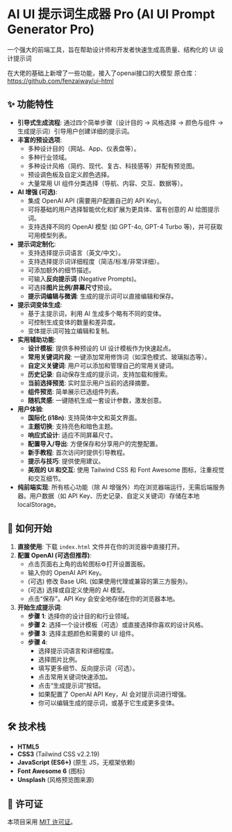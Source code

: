 # AI UI 提示词生成器 Pro (AI UI Prompt Generator Pro)
一个强大的前端工具，旨在帮助设计师和开发者快速生成高质量、结构化的 UI 设计提示词

在大佬的基础上新增了一些功能，接入了openai接口的大模型
原仓库：https://github.com/fenzaiway/ui-html

## ✨ 功能特性

*   **引导式生成流程**: 通过四个简单步骤（设计目的 -> 风格选择 -> 颜色与组件 -> 生成提示词）引导用户创建详细的提示词。
*   **丰富的预设选项**:
    *   多种设计目的（网站、App、仪表盘等）。
    *   多种行业领域。
    *   多种设计风格（简约、现代、复古、科技感等）并配有预览图。
    *   预设调色板及自定义颜色选择。
    *   大量常用 UI 组件分类选择（导航、内容、交互、数据等）。
*   **AI 增强 (可选)**:
    *   集成 OpenAI API (需要用户配置自己的 API Key)。
    *   可将基础的用户选择智能优化和扩展为更具体、富有创意的 AI 绘图提示词。
    *   支持选择不同的 OpenAI 模型 (如 GPT-4o, GPT-4 Turbo 等)，并可获取可用模型列表。
*   **提示词定制化**:
    *   支持选择提示词语言（英文/中文）。
    *   支持选择提示词详细程度（简洁/标准/非常详细）。
    *   可添加额外的细节描述。
    *   可输入**反向提示词** (Negative Prompts)。
    *   可选择**图片比例/屏幕尺寸**预设。
    *   **提示词编辑与微调**: 生成的提示词可以直接编辑和保存。
*   **提示词变体生成**:
    *   基于主提示词，利用 AI 生成多个略有不同的变体。
    *   可控制生成变体的数量和差异度。
    *   变体提示词可独立编辑和复制。
*   **实用辅助功能**:
    *   **设计模板**: 提供多种预设的 UI 设计模板作为快速起点。
    *   **常用关键词片段**: 一键添加常用修饰词（如深色模式、玻璃拟态等）。
    *   **自定义关键词**: 用户可以添加和管理自己的常用关键词。
    *   **历史记录**: 自动保存生成的提示词，支持加载和搜索。
    *   **当前选择预览**: 实时显示用户当前的选择摘要。
    *   **组件预览**: 简单展示已选组件列表。
    *   **随机灵感**: 一键随机生成一套设计参数，激发创意。
*   **用户体验**:
    *   **国际化 (i18n)**: 支持简体中文和英文界面。
    *   **主题切换**: 支持亮色和暗色主题。
    *   **响应式设计**: 适应不同屏幕尺寸。
    *   **配置导入/导出**: 方便保存和分享用户的完整配置。
    *   **新手教程**: 首次访问时提供引导教程。
    *   **提示与技巧**: 提供使用建议。
    *   **美观的 UI 和交互**: 使用 Tailwind CSS 和 Font Awesome 图标，注重视觉和交互细节。
*   **纯前端实现**: 所有核心功能（除 AI 增强外）均在浏览器端运行，无需后端服务器。用户数据（如 API Key、历史记录、自定义关键词）存储在本地 localStorage。

## 🚀 如何开始

1.  **直接使用**:
   下载 `index.html` 文件并在你的浏览器中直接打开。
2.  **配置 OpenAI (可选但推荐)**:
    *   点击页面右上角的齿轮图标⚙️打开设置面板。
    *   输入你的 OpenAI API Key。
    *   (可选) 修改 Base URL (如果使用代理或兼容的第三方服务)。
    *   (可选) 选择或自定义使用的 AI 模型。
    *   点击“保存”。API Key 会安全地存储在你的浏览器本地。
3.  **开始生成提示词**:
    *   **步骤 1**: 选择你的设计目的和行业领域。
    *   **步骤 2**: 选择一个设计模板（可选）或直接选择你喜欢的设计风格。
    *   **步骤 3**: 选择主题颜色和需要的 UI 组件。
    *   **步骤 4**:
        *   选择提示词语言和详细程度。
        *   选择图片比例。
        *   填写更多细节、反向提示词（可选）。
        *   点击常用关键词快速添加。
        *   点击“生成提示词”按钮。
        *   如果配置了 OpenAI API Key，AI 会对提示词进行增强。
        *   你可以编辑生成的提示词，或基于它生成更多变体。

## 🛠️ 技术栈

*   **HTML5**
*   **CSS3** (Tailwind CSS v2.2.19)
*   **JavaScript (ES6+)** (原生 JS，无框架依赖)
*   **Font Awesome 6** (图标)
*   **Unsplash** (风格预览图来源)


## 📄 许可证

本项目采用 [MIT 许可证](LICENSE.txt)。

